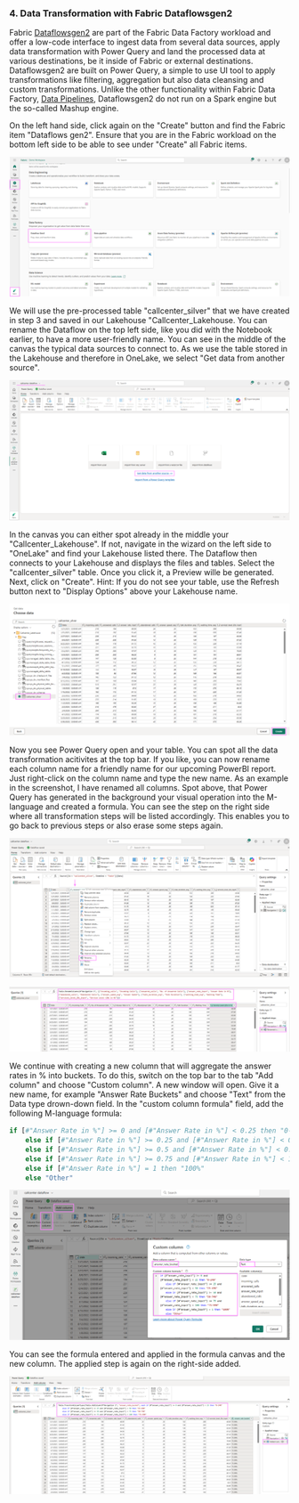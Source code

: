 ### 4. Data Transformation with Fabric Dataflowsgen2

Fabric [Dataflowsgen2](https://learn.microsoft.com/en-us/fabric/data-factory/data-factory-overview#dataflows) are part of the Fabric Data Factory workload and offer a low-code interface to ingest data from several data sources, apply data transformation with Power Query and land the processed data at various destinations, be it inside of Fabric or external destinations. Dataflowsgen2 are built on Power Query, a simple to use UI tool to apply transformations like filtering, aggregation but also data cleansing and custom transformations. Unlike the other functionality within Fabric Data Factory, [Data Pipelines](https://learn.microsoft.com/en-us/fabric/data-factory/data-factory-overview#data-pipelines), Dataflowsgen2 do not run on a Spark engine but the so-called Mashup engine. 

On the left hand side, click again on the "Create" button and find the Fabric item "Dataflows gen2". Ensure that you are in the Fabric workload on the bottom left side to be able to see under "Create" all Fabric items.

![alt text](media/9dataflow1.png)


We will use the pre-processed table "callcenter_silver" that we have created in step 3 and saved in our Lakehouse "Callcenter_Lakehouse. You can rename the Dataflow on the top left side, like you did with the Notebook earlier, to have a more user-friendly name. You can see in the middle of the canvas the typical data sources to connect to. As we use the table stored in the Lakehouse and therefore in OneLake, we select "Get data from another source".

![alt text](media/9dataflow2.png)


In the canvas you can either spot already in the middle your "Callcenter_Lakehouse". If not, navigate in the wizard on the left side to "OneLake" and find your Lakehouse listed there. The Dataflow then connects to your Lakehouse and displays the files and tables. Select the "callcenter_silver" table. Once you click it, a Preview wille be generated. Next, click on "Create". Hint: If you do not see your table, use the Refresh button next to "Display Options" above your Lakehouse name.

![alt text](media/9dataflow3.png)


Now you see Power Query open and your table. You can spot all the data transformation acitivites at the top bar. If you like, you can now rename each column name for a friendly name for our upcoming PowerBI report. Just right-click on the column name and type the new name. As an example in the screenshot, I have renamed all columns. Spot above, that Power Query has generated in the background your visual operation into the M-language and created a formula. You can see the step on the right side where all transformation steps will be listed accordingly. This enables you to go back to previous steps or also erase some steps again.

![alt text](media/9dataflow4.png)

![alt text](media/9dataflow5.png)


We continue with creating a new column that will aggregate the answer rates in % into buckets. To do this, switch on the top bar to the tab "Add column" and choose "Custom column". A new window will open. Give it a new name, for example "Answer Rate Buckets" and choose "Text" from the Data type drown-down field. In the "custom column formula" field, add the following M-language formula:

```Python
if [#"Answer Rate in %"] >= 0 and [#"Answer Rate in %"] < 0.25 then "0-24%"
    else if [#"Answer Rate in %"] >= 0.25 and [#"Answer Rate in %"] < 0.5 then "25-49%"
    else if [#"Answer Rate in %"] >= 0.5 and [#"Answer Rate in %"] < 0.75 then "50-74%"
    else if [#"Answer Rate in %"] >= 0.75 and [#"Answer Rate in %"] < 1 then "75-99%"
    else if [#"Answer Rate in %"] = 1 then "100%"
    else "Other"
```

![alt text](media/9dataflow6.png)


You can see the formula entered and applied in the formula canvas and the new column. The applied step is again on the right-side added.

![alt text](media/9dataflow7.png)
